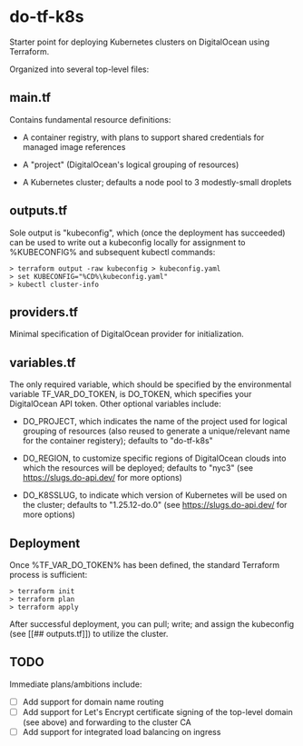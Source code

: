 # do-tf-k8s

Starter point for deploying Kubernetes clusters on DigitalOcean using Terraform.

Organized into several top-level files:

## main.tf

Contains fundamental resource definitions:

* A container registry, with plans to support shared credentials for managed image references

* A "project" (DigitalOcean's logical grouping of resources)

* A Kubernetes cluster; defaults a node pool to 3 modestly-small droplets

## outputs.tf

Sole output is "kubeconfig", which (once the deployment has succeeded) can be used to write out a kubeconfig locally for assignment to %KUBECONFIG% and subsequent kubectl commands:

```
> terraform output -raw kubeconfig > kubeconfig.yaml
> set KUBECONFIG="%CD%\kubeconfig.yaml"
> kubectl cluster-info
```

## providers.tf

Minimal specification of DigitalOcean provider for initialization.

## variables.tf

The only required variable, which should be specified by the environmental variable TF_VAR_DO_TOKEN, is DO_TOKEN, which specifies your DigitalOcean API token. Other optional variables include:

* DO_PROJECT, which indicates the name of the project used for logical grouping of resources (also reused to generate a unique/relevant name for the container registery); defaults to "do-tf-k8s"

* DO_REGION, to customize specific regions of DigitalOcean clouds into which the resources will be deployed; defaults to "nyc3" (see https://slugs.do-api.dev/ for more options)

* DO_K8SSLUG, to indicate which version of Kubernetes will be used on the cluster; defaults to "1.25.12-do.0" (see https://slugs.do-api.dev/ for more options)

## Deployment

Once %TF_VAR_DO_TOKEN% has been defined, the standard Terraform process is sufficient:

```
> terraform init
> terraform plan
> terraform apply
```

After successful deployment, you can pull; write; and assign the kubeconfig (see [[## outputs.tf]]) to utilize the cluster.

## TODO

Immediate plans/ambitions include:

- [ ] Add support for domain name routing
- [ ] Add support for Let's Encrypt certificate signing of the top-level domain (see above) and forwarding to the cluster CA
- [ ] Add support for integrated load balancing on ingress
